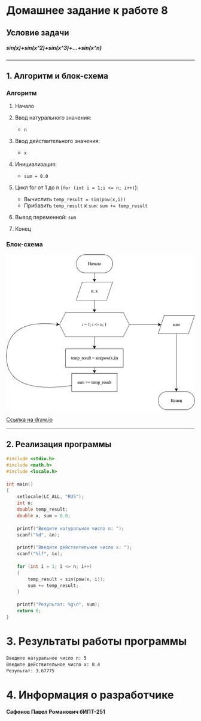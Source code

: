 # Домашнее задание к работе 8

  

## Условие задачи

##### sin(x)+sin(x^2)+sin(x^3)+…+sin(x^n)

---


## 1. Алгоритм и блок-схема

### Алгоритм

1. Начало

2. Ввод натурального значения:
	- `n`
3. Ввод действительного значения:
	- `x`
4. Инициализация:
	- `sum = 0.0`
5. Цикл for от 1 до n (`for (int i = 1;i <= n; i++)`):
	- Вычислить `temp_result = sin(pow(x,i))`
	- Прибавить `temp_result` к `sum`: `sum += temp_result`
6. Вывод переменной: `sum`
7. Конец

### Блок-схема

![Блок-схема алгоритма](Work_8_Homework_Schema.png)

  

[Ссылка на draw.io](https://viewer.diagrams.net/?tags=%7B%7D&lightbox=1&highlight=0000ff&edit=_blank&layers=1&nav=1&title=%D0%94%D0%97%20%E2%84%968.drawio&dark=auto#Uhttps%3A%2F%2Fdrive.google.com%2Fuc%3Fid%3D1mkxpoCGRR_MUl8Z_JYJAqqNC5l81sxzE%26export%3Ddownload)

---

  

## 2. Реализация программы

```c
#include <stdio.h>
#include <math.h>
#include <locale.h>

int main() 
{
    setlocale(LC_ALL, "RUS");
    int n;
    double temp_result;
    double x, sum = 0.0;

    printf("Введите натуральное число n: ");
    scanf("%d", &n);

    printf("Введите действительное число x: ");
    scanf("%lf", &x);

    for (int i = 1; i <= n; i++)
    {
        temp_result = sin(pow(x, i));
        sum += temp_result;
    }

    printf("Результат: %g\n", sum);
    return 0;
}

```

# 3. Результаты работы программы

```bash
Введите натуральное число n: 5
Введите действительное число x: 8.4
Результат: 3.67775
```

# 4. Информация о разработчике

#### Сафонов Павел Романович бИПТ-251